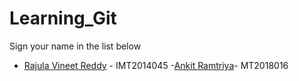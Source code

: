 # Learning_Git

Sign your name in the list below

- [Rajula Vineet Reddy](http://github.com/rajula96reddy/) - IMT2014045
-[Ankit Ramtriya](https://github.com/ankitramtriya/Learning_Git)- MT2018016
